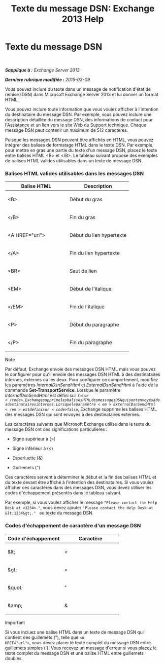 ﻿---
title: 'Texte du message DSN: Exchange 2013 Help'
TOCTitle: Texte du message DSN
ms:assetid: eae4a050-5ecb-4c87-b377-74edb93a5995
ms:mtpsurl: https://technet.microsoft.com/fr-fr/library/Bb125135(v=EXCHG.150)
ms:contentKeyID: 50479488
ms.date: 04/24/2018
mtps_version: v=EXCHG.150
ms.translationtype: HT
---

# Texte du message DSN

 

_**Sapplique à :** Exchange Server 2013_

_**Dernière rubrique modifiée :** 2015-03-09_

Vous pouvez inclure du texte dans un message de notification d'état de remise (DSN) dans Microsoft Exchange Server 2013 et lui donner un format HTML.

Vous pouvez inclure toute information que vous voulez afficher à l'intention du destinataire du message DSN. Par exemple, vous pouvez inclure une description détaillée du message DSN, des informations de contact pour l'Assistance et un lien vers le site Web du Support technique. Chaque message DSN peut contenir un maximum de 512 caractères.

Puisque les messages DSN peuvent être affichés en HTML, vous pouvez intégrer des balises de formatage HTML dans le texte DSN. Par exemple, pour mettre en gras une partie du texte d'un message DSN, placez le texte entre balises HTML \<B\> et \</B\>. Le tableau suivant propose des exemples de balises HTML valides utilisables dans un texte de message DSN.

### Balises HTML valides utilisables dans les messages DSN

<table>
<colgroup>
<col style="width: 50%" />
<col style="width: 50%" />
</colgroup>
<thead>
<tr class="header">
<th>Balise HTML</th>
<th>Description</th>
</tr>
</thead>
<tbody>
<tr class="odd">
<td><p>&lt;B&gt;</p></td>
<td><p>Début du gras</p></td>
</tr>
<tr class="even">
<td><p>&lt;/B&gt;</p></td>
<td><p>Fin du gras</p></td>
</tr>
<tr class="odd">
<td><p>&lt;A HREF=&quot;url&quot;&gt;</p></td>
<td><p>Début du lien hypertexte</p></td>
</tr>
<tr class="even">
<td><p>&lt;/A&gt;</p></td>
<td><p>Fin du lien hypertexte</p></td>
</tr>
<tr class="odd">
<td><p>&lt;BR&gt;</p></td>
<td><p>Saut de lien</p></td>
</tr>
<tr class="even">
<td><p>&lt;EM&gt;</p></td>
<td><p>Début de l'italique</p></td>
</tr>
<tr class="odd">
<td><p>&lt;/EM&gt;</p></td>
<td><p>Fin de l'italique</p></td>
</tr>
<tr class="even">
<td><p>&lt;P&gt;</p></td>
<td><p>Début du paragraphe</p></td>
</tr>
<tr class="odd">
<td><p>&lt;/P&gt;</p></td>
<td><p>Fin du paragraphe</p></td>
</tr>
</tbody>
</table>


> [!NOTE]
> Par défaut, Exchange envoie des messages DSN HTML mais vous pouvez le configurer pour qu'il envoie des messages DSN HTML à des destinataires internes, externes ou les deux. Pour configurer ce comportement, modifiez les paramètres <em>InternalDsnSendHtml</em> et <em>ExternalDsnSendHtml</em> à l'aide de la commande <strong>Set-TransportService</strong>.
> Lorsque le paramètre <em>InternalDsnSendHtml</em> est défini sur <code>$false</code>, Exchange supprime les balises HTML des messages DSN qui sont envoyés à des destinataires internes. Lorsque le paramètre <em>ExternalDsnSendHtml</em> est défini sur <code>$false</code>, Exchange supprime les balises HTML des messages DSN qui sont envoyés à des destinataires externes.


Les caractères suivants que Microsoft Exchange utilise dans le texte du message DSN ont des significations particulières :

  - Signe supérieur à (\>)

  - Signe inférieur à (\<)

  - Esperluette (&)

  - Guillemets (")

Ces caractères servent à déterminer le début et la fin des balises HTML et du texte devant être affiché à l'intention des destinataires. Si vous voulez afficher ces caractères dans des messages DSN, vous devez utiliser les codes d'échappement présentés dans le tableau suivant.

Par exemple, si vous voulez afficher le message `"Please contact the Help Desk at <1234>."`, vous devez ajouter `"Please contact the Help Desk at &lt;1234&gt;." ` au texte du message DSN.

### Codes d'échappement de caractère d'un message DSN

<table>
<colgroup>
<col style="width: 50%" />
<col style="width: 50%" />
</colgroup>
<thead>
<tr class="header">
<th>Code d'échappement</th>
<th>Caractère</th>
</tr>
</thead>
<tbody>
<tr class="odd">
<td><p>&amp;lt;</p></td>
<td><p>&lt;</p></td>
</tr>
<tr class="even">
<td><p>&amp;gt;</p></td>
<td><p>&gt;</p></td>
</tr>
<tr class="odd">
<td><p>&amp;quot;</p></td>
<td><p>&quot;</p></td>
</tr>
<tr class="even">
<td><p>&amp;amp;</p></td>
<td><p>&amp;</p></td>
</tr>
</tbody>
</table>


> [!IMPORTANT]
> Si vous incluez une balise HTML dans un texte de message DSN qui contient des guillemets (&quot;), telle que <code>&lt;A HREF=&quot;url&quot;&gt;</code>, vous devez placer le texte complet du message DSN entre guillemets simples ('). Vous recevez un message d'erreur si vous placez le texte complet du message DSN et une balise HTML entre guillemets doubles.

